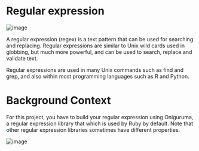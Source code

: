 # Regular expression

![image](https://user-images.githubusercontent.com/105078661/215859562-3dc5dd22-aec0-4439-ba2c-16a35b43548e.png)

A regular expression (regex) is a text pattern that can be used for searching and replacing. Regular expressions are similar to Unix wild cards used in globbing, but much more powerful, and can be used to search, replace and validate text.

Regular expressions are used in many Unix commands such as find and grep, and also within most programming languages such as R and Python.


# Background Context
For this project, you have to build your regular expression using Oniguruma, a regular expression library that which is used by Ruby by default. Note that other regular expression libraries sometimes have different properties.


![image](https://user-images.githubusercontent.com/105078661/215861830-14d5a645-0429-4dbe-9ddb-e104e9738b0f.png)



